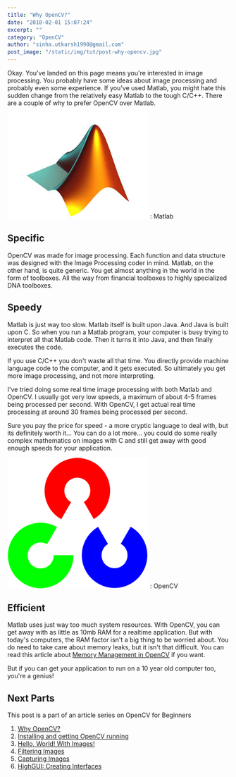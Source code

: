 ```yaml
---
title: "Why OpenCV?"
date: "2010-02-01 15:07:24"
excerpt: ""
category: "OpenCV"
author: "sinha.utkarsh1990@gmail.com"
post_image: "/static/img/tut/post-why-opencv.jpg"
---
```


Okay. You've landed on this page means you're interested in image processing. You probably have some ideas about image processing and probably even some experience. If you've used Matlab, you might hate this sudden change from the relatively easy Matlab to the tough C/C++. There are a couple of why to prefer OpenCV over Matlab. 

![](/static/img/tut/matlab_logo.jpg)
: Matlab

## Specific

OpenCV was made for image processing. Each function and data structure was designed with the Image Processing coder in mind. Matlab, on the other hand, is quite generic. You get almost anything in the world in the form of toolboxes. All the way from financial toolboxes to highly specialized DNA toolboxes.

## Speedy

Matlab is just way too slow. Matlab itself is built upon Java. And Java is built upon C. So when you run a Matlab program, your computer is busy trying to interpret all that Matlab code. Then it turns it into Java, and then finally executes the code.

If you use C/C++ you don't waste all that time. You directly provide machine language code to the computer, and it gets executed. So ultimately you get more image processing, and not more interpreting.

I've tried doing some real time image processing with both Matlab and OpenCV. I usually got very low speeds, a maximum of about 4-5 frames being processed per second. With OpenCV, I get actual real time processing at around 30 frames being processed per second. 

Sure you pay the price for speed - a more cryptic language to deal with, but its definitely worth it... You can do a lot more... you could do some really complex mathematics on images with C and still get away with good enough speeds for your application.

![](/static/img/tut/opencv_logo.gif)
: OpenCV

## Efficient

Matlab uses just way too much system resources. With OpenCV, you can get away with as little as 10mb RAM for a realtime application. But with today's computers, the RAM factor isn't a big thing to be worried about. You do need to take care about memory leaks, but it isn't that difficult. You can read this article about [Memory Management in OpenCV](/tutorials/opencv-memory-management/) if you want.

But if you can get your application to run on a 10 year old computer too, you're a genius! 

## Next Parts

This post is a part of an article series on OpenCV for Beginners 

  1. [Why OpenCV?](/tutorials/why-opencv/)
  2. [Installing and getting OpenCV running](/tutorials/installing-and-getting-opencv-running/)
  3. [Hello, World! With Images!](/tutorials/hello-world-with-images/)
  4. [Filtering Images](/tutorials/filtering-images/)
  5. [Capturing Images](/tutorials/capturing-images/)
  6. [HighGUI: Creating Interfaces](/tutorials/highgui-creating-interfaces/)
